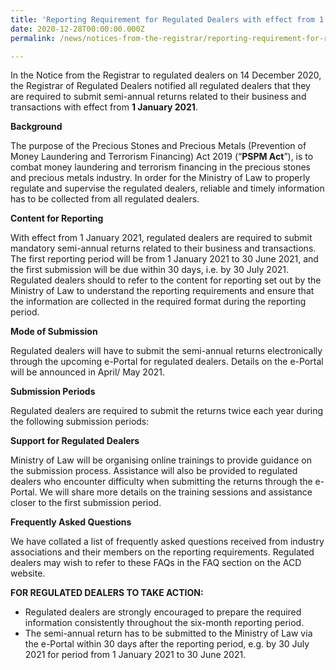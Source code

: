 ```yaml
---
title: 'Reporting Requirement for Regulated Dealers with effect from 1 January 2021'
date: 2020-12-28T00:00:00.000Z
permalink: /news/notices-from-the-registrar/reporting-requirement-for-regulated-dealers-with-effect-from-1-January-2021

---
```



In the Notice from the Registrar to regulated dealers on 14 December 2020, the Registrar of Regulated Dealers notified all regulated dealers that they are required to submit semi-annual returns related to their business and transactions with effect from **1 January 2021**.

**Background**
 
The purpose of the Precious Stones and Precious Metals (Prevention of Money Laundering and Terrorism Financing) Act 2019 (“**PSPM Act**”), is to combat money laundering and terrorism financing in the precious stones and precious metals industry. In order for the Ministry of Law to properly regulate and supervise the regulated dealers, reliable and timely information has to be collected from all regulated dealers.
 
**Content for Reporting**
 
With effect from 1 January 2021, regulated dealers are required to submit mandatory semi-annual returns related to their business and transactions. The first reporting period will be from 1 January 2021 to 30 June 2021, and the first submission will be due within 30 days, i.e. by 30 July 2021. Regulated dealers should to refer to the content for reporting set out by the Ministry of Law to understand the reporting requirements and ensure that the information are collected in the required format during the reporting period.
 
**Mode of Submission**
 
Regulated dealers will have to submit the semi-annual returns electronically through the upcoming e-Portal for regulated dealers. Details on the e-Portal will be announced in April/ May 2021.
 
**Submission Periods**
 
Regulated dealers are required to submit the returns twice each year during the following submission periods:



**Support for Regulated Dealers**
 
Ministry of Law will be organising online trainings to provide guidance on the submission process. Assistance will also be provided to regulated dealers who encounter difficulty when submitting the returns through the e-Portal. We will share more details on the training sessions and assistance closer to the first submission period.
 
**Frequently Asked Questions**
 
We have collated a list of frequently asked questions received from industry associations and their members on the reporting requirements. Regulated dealers may wish to refer to these FAQs in the FAQ section on the ACD website.
 
**FOR REGULATED DEALERS TO TAKE ACTION:**
- Regulated dealers are strongly encouraged to prepare the required information consistently throughout the six-month reporting period.
- The semi-annual return has to be submitted to the Ministry of Law via the e-Portal within 30 days after the reporting period, e.g. by 30 July 2021 for period from 1 January 2021 to 30 June 2021.
